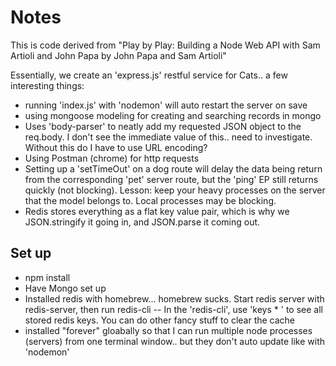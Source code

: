 # Notes

This is code derived from "Play by Play: Building a Node Web API with Sam Artioli and John Papa
by John Papa and Sam Artioli"

Essentially, we create an 'express.js' restful service for Cats.. a few interesting things:
- running 'index.js' with 'nodemon' will auto restart the server on save
- using mongoose modeling for creating and searching records in mongo
- Uses 'body-parser' to neatly add my requested JSON object to the req.body. I don't see the immediate value of this.. need to investigate. Without this do I have to use URL encoding?
- Using Postman (chrome) for http requests
- Setting up a 'setTimeOut' on a dog route will delay the data being return from the corresponding 'pet' server route, but the 'ping' EP still returns quickly (not blocking). Lesson: keep your heavy processes on the server that the model belongs to. Local processes may be blocking.
- Redis stores everything as a flat key value pair, which is why we JSON.stringify it going in, and JSON.parse it coming out.

## Set up

- npm install
- Have Mongo set up
- Installed redis with homebrew... homebrew sucks. Start redis server with redis-server, then run redis-cli
-- In the 'redis-cli', use 'keys * ' to see all stored redis keys. You can do other fancy stuff to clear the cache
- installed "forever" gloabally so that I can run multiple node processes (servers) from one terminal window.. but they don't auto update like with 'nodemon'
